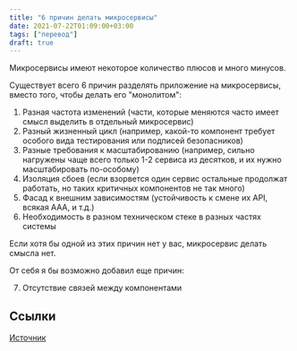 ```yaml
---
title: "6 причин делать микросервисы"
date: 2021-07-22T01:09:00+03:00
tags: ["перевод"]
draft: true
---
```


Микросервисы имеют некоторое количество плюсов и много минусов.

Существует всего 6 причин разделять приложение на микросервисы, вместо того, чтобы делать его "монолитом":
1. Разная частота изменений (части, которые меняются часто имеет смысл выделить в отдельный микросервис)
2. Разный жизненный цикл (например, какой-то компонент требует особого вида тестирования или подписей безопасников)
3. Разные требования к масштабированию (например, сильно нагружены чаще всего только 1-2 сервиса из десятков, и их нужно масштабировать по-особому)
4. Изоляция сбоев (если взорвется один сервис остальные продолжат работать, но таких критичных компонентов не так много)
5. Фасад к внешним зависимостям (устойчивость к смене их API, всякая AAA, и т.д.)
6. Необходимость в разном техническом стеке в разных частях системы

Если хотя бы одной из этих причин нет у вас, микросервис делать смысла нет.

От себя я бы возможно добавил еще причин:

7. Отсутствие связей между компонентами

## Ссылки
[Источник](x-devonthink-item://7D6F9E38-A1A5-461C-9A13-CE624B93D2D2)
